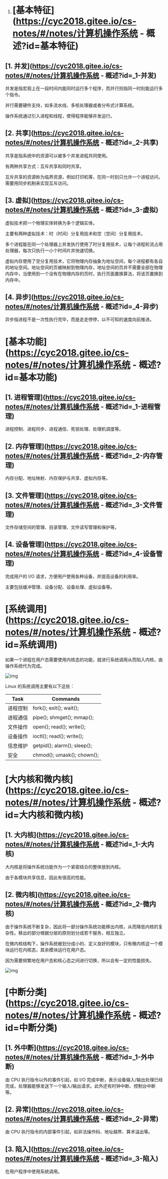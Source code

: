 1. # [基本特征](https://cyc2018.gitee.io/cs-notes/#/notes/计算机操作系统 - 概述?id=基本特征)

  ## [1. 并发](https://cyc2018.gitee.io/cs-notes/#/notes/计算机操作系统 - 概述?id=_1-并发)

  并发是指宏观上在一段时间内能同时运行多个程序，而并行则指同一时刻能运行多个指令。

  并行需要硬件支持，如多流水线、多核处理器或者分布式计算系统。

  操作系统通过引入进程和线程，使得程序能够并发运行。

  ## [2. 共享](https://cyc2018.gitee.io/cs-notes/#/notes/计算机操作系统 - 概述?id=_2-共享)

  共享是指系统中的资源可以被多个并发进程共同使用。

  有两种共享方式：互斥共享和同时共享。

  互斥共享的资源称为临界资源，例如打印机等，在同一时刻只允许一个进程访问，需要用同步机制来实现互斥访问。

  ## [3. 虚拟](https://cyc2018.gitee.io/cs-notes/#/notes/计算机操作系统 - 概述?id=_3-虚拟)

  虚拟技术把一个物理实体转换为多个逻辑实体。

  主要有两种虚拟技术：时（时间）分复用技术和空（空间）分复用技术。

  多个进程能在同一个处理器上并发执行使用了时分复用技术，让每个进程轮流占用处理器，每次只执行一小个时间片并快速切换。

  虚拟内存使用了空分复用技术，它将物理内存抽象为地址空间，每个进程都有各自的地址空间。地址空间的页被映射到物理内存，地址空间的页并不需要全部在物理内存中，当使用到一个没有在物理内存的页时，执行页面置换算法，将该页置换到内存中。

  ## [4. 异步](https://cyc2018.gitee.io/cs-notes/#/notes/计算机操作系统 - 概述?id=_4-异步)

  异步指进程不是一次性执行完毕，而是走走停停，以不可知的速度向前推进。

  # [基本功能](https://cyc2018.gitee.io/cs-notes/#/notes/计算机操作系统 - 概述?id=基本功能)

  ## [1. 进程管理](https://cyc2018.gitee.io/cs-notes/#/notes/计算机操作系统 - 概述?id=_1-进程管理)

  进程控制、进程同步、进程通信、死锁处理、处理机调度等。

  ## [2. 内存管理](https://cyc2018.gitee.io/cs-notes/#/notes/计算机操作系统 - 概述?id=_2-内存管理)

  内存分配、地址映射、内存保护与共享、虚拟内存等。

  ## [3. 文件管理](https://cyc2018.gitee.io/cs-notes/#/notes/计算机操作系统 - 概述?id=_3-文件管理)

  文件存储空间的管理、目录管理、文件读写管理和保护等。

  ## [4. 设备管理](https://cyc2018.gitee.io/cs-notes/#/notes/计算机操作系统 - 概述?id=_4-设备管理)

  完成用户的 I/O 请求，方便用户使用各种设备，并提高设备的利用率。

  主要包括缓冲管理、设备分配、设备处理、虛拟设备等。

  # [系统调用](https://cyc2018.gitee.io/cs-notes/#/notes/计算机操作系统 - 概述?id=系统调用)

  如果一个进程在用户态需要使用内核态的功能，就进行系统调用从而陷入内核，由操作系统代为完成。

  ![img](os%E6%A6%82%E8%BF%B0.assets/tGPV0.png)

  

  Linux 的系统调用主要有以下这些：

  | Task     | Commands                    |
  | -------- | --------------------------- |
  | 进程控制 | fork(); exit(); wait();     |
  | 进程通信 | pipe(); shmget(); mmap();   |
  | 文件操作 | open(); read(); write();    |
  | 设备操作 | ioctl(); read(); write();   |
  | 信息维护 | getpid(); alarm(); sleep(); |
  | 安全     | chmod(); umask(); chown();  |

  # [大内核和微内核](https://cyc2018.gitee.io/cs-notes/#/notes/计算机操作系统 - 概述?id=大内核和微内核)

  ## [1. 大内核](https://cyc2018.gitee.io/cs-notes/#/notes/计算机操作系统 - 概述?id=_1-大内核)

  大内核是将操作系统功能作为一个紧密结合的整体放到内核。

  由于各模块共享信息，因此有很高的性能。

  ## [2. 微内核](https://cyc2018.gitee.io/cs-notes/#/notes/计算机操作系统 - 概述?id=_2-微内核)

  由于操作系统不断复杂，因此将一部分操作系统功能移出内核，从而降低内核的复杂性。移出的部分根据分层的原则划分成若干服务，相互独立。

  在微内核结构下，操作系统被划分成小的、定义良好的模块，只有微内核这一个模块运行在内核态，其余模块运行在用户态。

  因为需要频繁地在用户态和核心态之间进行切换，所以会有一定的性能损失。

  ![img](os%E6%A6%82%E8%BF%B0.assets/2_14_microkernelArchitecture.jpg)

  

  # [中断分类](https://cyc2018.gitee.io/cs-notes/#/notes/计算机操作系统 - 概述?id=中断分类)

  ## [1. 外中断](https://cyc2018.gitee.io/cs-notes/#/notes/计算机操作系统 - 概述?id=_1-外中断)

  由 CPU 执行指令以外的事件引起，如 I/O 完成中断，表示设备输入/输出处理已经完成，处理器能够发送下一个输入/输出请求。此外还有时钟中断、控制台中断等。

  ## [2. 异常](https://cyc2018.gitee.io/cs-notes/#/notes/计算机操作系统 - 概述?id=_2-异常)

  由 CPU 执行指令的内部事件引起，如非法操作码、地址越界、算术溢出等。

  ## [3. 陷入](https://cyc2018.gitee.io/cs-notes/#/notes/计算机操作系统 - 概述?id=_3-陷入)

  在用户程序中使用系统调用。